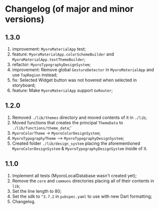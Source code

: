 # Changelog (of major and minor versions)

## 1.3.0

1. improvement: `MyoroMaterialApp` test;
1. feature: `MyoroMaterialApp.colorSchemeBuilder` and `MyoroMaterialApp.textThemeBuilder`;
1. refactor: `MyoroTypographyDesignSystem`;
1. improvement: Remove global `GestureDetector` in `MyoroMaterialApp` and use `TapRegion` instead;
1. fix: Selected Widget button was not hovered when selected in storyboard;
1. feature: Make `MyoroMaterialApp` support `GoRouter`;

## 1.2.0

1. Removed `./lib/themes` directory and moved contents of it in `./lib`;
1. Moved functions that creates the principal `ThemeData` to `./lib/functions/theme_data`;'
1. `MyoroColorTheme` -> `MyoroColorDesignSystem`;
1. `MyoroTypographyTheme` --> `MyoroTypographyDesignSystem`;
1. Created folder `./lib/design_system` placing the aforementioned `MyoroColorDesignSystem` & `MyoroTypographyDesignSystem` inside of it.

## 1.1.0

1. Implement all tests (MyoroLocalDatabase wasn't created yet);
1. Remove the `core` and `commons` directories placing all of their contents in `lib`;
1. Set the line length to 80;
1. Set the sdk to `^3.7.2` in `pubspec.yaml` to use with new Dart formatting;
1. Changelog.
